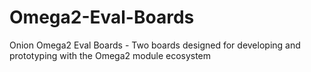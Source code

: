 # Omega2-Eval-Boards
Onion Omega2 Eval Boards - Two boards designed for developing and prototyping with the Omega2 module ecosystem
